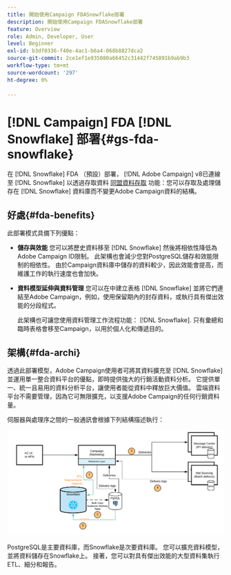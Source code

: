 ```yaml
---
title: 開始使用Campaign FDASnowflake部署
description: 開始使用Campaign FDASnowflake部署
feature: Overview
role: Admin, Developer, User
level: Beginner
exl-id: b3df0336-f40e-4ac1-b6a4-068b8827dca2
source-git-commit: 2ce1ef1e935080a66452c31442f745891b9ab9b3
workflow-type: tm+mt
source-wordcount: '297'
ht-degree: 0%

---
```


# [!DNL Campaign] FDA [!DNL Snowflake] 部署{#gs-fda-snowflake}

在 [!DNL Snowflake] FDA （預設）部署， [!DNL Adobe Campaign] v8已連線至 [!DNL Snowflake] 以透過存取資料 [同盟資料存取](../connect/fda.md) 功能：您可以存取及處理儲存在 [!DNL Snowflake] 資料庫而不變更Adobe Campaign資料的結構。

## 好處{#fda-benefits}

此部署模式具備下列優點：

* **儲存與效能**
您可以將歷史資料移至 [!DNL Snowflake] 然後將相依性降低為Adobe Campaign ID限制。 此架構也會減少您對PostgreSQL儲存和效能限制的相依性。 由於Campaign資料庫中儲存的資料較少，因此效能會提高，而維護工作的執行速度也會加快。

* **資料模型延伸與資料管理**
您可以在中建立表格 [!DNL Snowflake] 並將它們連結至Adobe Campaign，例如，使用保留期內的封存資料，或執行具有傑出效能的分段程式。

   此架構也可讓您使用資料管理工作流程功能： [!DNL Snowflake]. 只有彙總和臨時表格會移至Campaign，以用於個人化和傳遞目的。


## 架構{#fda-archi}

透過此部署模型，Adobe Campaign使用者可將其資料擴充至 [!DNL Snowflake] 並運用單一整合資料平台的優點，即時提供強大的行銷活動資料分析。 它提供單一、統一且易用的資料分析平台，讓使用者能從資料中釋放巨大價值。 雲端資料平台不需要管理，因為它可無限擴充，以支援Adobe Campaign的任何行銷資料量。

伺服器與處理序之間的一般通訊會根據下列結構描述執行：

![](assets/fda-architecture.png)

PostgreSQL是主要資料庫，而Snowflake是次要資料庫。 您可以擴充資料模型，並將資料儲存在Snowflake上。 接著，您可以對具有傑出效能的大型資料集執行ETL、細分和報告。
